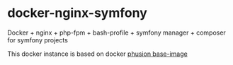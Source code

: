 # docker-nginx-symfony
Docker + nginx + php-fpm + bash-profile + symfony manager + composer for symfony projects

This docker instance is based on docker [phusion base-image](https://github.com/phusion/baseimage-docker)
